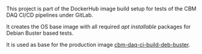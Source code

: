 This project is part of the DockerHub image build setup for tests of the CBM DAQ CI/CD pipelines under GitLab.

It creates the OS base image with all required _apt installable_ packages for Debian Buster based tests. 

It is used as base for the production image [cbm-daq-ci-build-deb-buster](https://github.com/wamu2/cbm-daq-ci-build-deb-buster).
